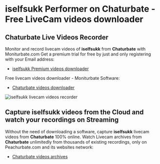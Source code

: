 # iselfsukk Performer on Chaturbate - Free LiveCam videos downloader

## Chaturbate Live Videos Recorder

Monitor and record livecam videos of **iselfsukk** from **Chaturbate** with Moniturbate.com
Get a premium trial for free by just and only registering with your Email address:
* [iselfsukk Premium videos downloader](https://moniturbate.com/request-demo-licence-key.html)

Free livecam videos downloader - Moniturbate Software:
* [Chaturbate videos downloader](https://moniturbate.com/moniturbate-download-software.html)

![iselfsukk livecam videos recorder](https://peachurnet.com/templates/moniturbate-software.png)


## Capture iselfsukk videos from the Cloud and watch your recordings on Streaming

Without the need of downloading a software, capture **iselfsukk** livecam videos from **Chaturbate** 100% online.
Watch Livecam archives from **Chaturbate** unlimitedly from thousands of existing recordings, only on Peachurbate.com and its websites network:
* [Chaturbate videos archives](https://peachurnet.com/)